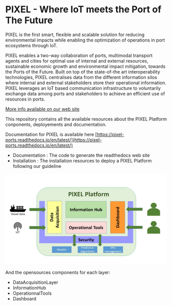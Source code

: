 
# PIXEL - Where IoT meets the Port of The Future

PIXEL is the first smart, flexible and scalable solution for reducing environmental impacts while enabling the optimization of operations in port ecosystems through IoT.

PIXEL enables a two-way collaboration of ports, multimodal transport agents and cities for optimal use of internal and external resources, sustainable economic growth and environmental impact mitigation, towards the Ports of the Future. Built on top of the state-of-the art interoperability technologies, PIXEL centralises data from the different information silos where internal and external stakeholders store their operational information. PIXEL leverages an IoT based communication infrastructure to voluntarily exchange data among ports and stakeholders to achieve an efficient use of resources in ports.

[More info available on our web site](https://pixel-ports.eu/)

This repository contains all the available resources about the PIXEL Platform conponents, deployements and documentation.

Documentation for PIXEL is available here [https://pixel-ports.readthedocs.io/en/latest/](https://pixel-ports.readthedocs.io/en/latest/)

* Documentation : The code to generate the readthedocs web site
* Installation : The installation resources to deploy a PIXEL Platform following our guideline

![Technical Architecture Diagram](./PIXEL_main_concepts.jpg "Technical Architecture Diagram")

And the opensources components for each layer:

* DataAcquisitionLayer
* InformationHub
* OperationnalTools
* Dashboard
